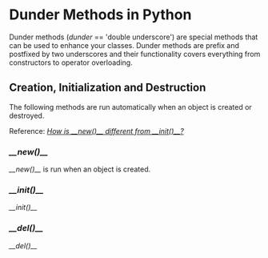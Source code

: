 # Dunder Methods in Python
Dunder methods (_dunder_ == 'double underscore') are special methods that can be used to enhance your classes. Dunder methods are prefix and postfixed by two underscores
and their functionality covers everything from constructors to operator overloading.

## Creation, Initialization and Destruction
The following methods are run automatically when an object is created or destroyed.

Reference: [_How is \_\_new()\_\_ different from \_\_init()\_\_?_](https://dev.to/pila/constructors-in-python-init-vs-new-2f9j)

### _\_\_new()\_\__
_\_\_new()\_\__ is run when an object is created.

### _\_\_init()\_\__
_\_\_init()\_\__

### _\_\_del()\_\__
_\_\_del()\_\__

```Python

```

